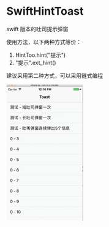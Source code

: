 # SwiftHintToast
swift 版本的吐司提示弹窗

使用方法，以下两种方式等价：

 1. HintToo.hint("提示")
 2. "提示".ext_hint()

建议采用第二种方式，可以采用链式编程

![gif](吐司弹窗.gif)